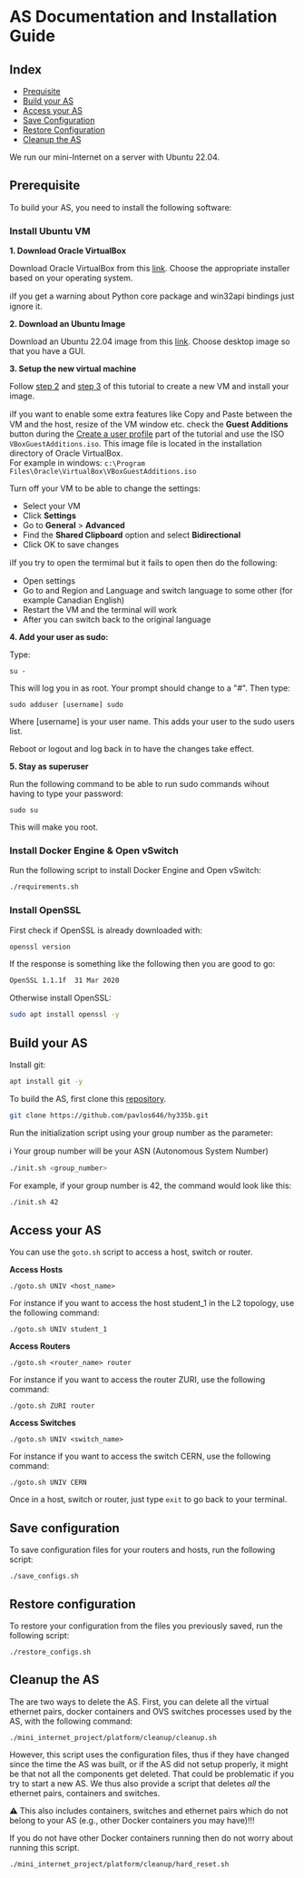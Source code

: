 # AS Documentation and Installation Guide

## Index
* [Prequisite](#prerequisite)
* [Build your AS](#build-your-as)
* [Access your AS](#access-your-as)
* [Save Configuration](#save-configuration)
* [Restore Configuration](#restore-configuration)
* [Cleanup the AS](#cleanup-the-as)


We run our mini-Internet on a server with Ubuntu 22.04.

## Prerequisite

To build your AS, you need to install the following software:

### Install Ubuntu VM

**1. Download Oracle VirtualBox**

Download Oracle VirtualBox from this [link](https://www.oracle.com/virtualization/technologies/vm/downloads/virtualbox-downloads.html).
Choose the appropriate installer based on your operating system.

:information_source:If you get a warning about Python core package and win32api bindings just ignore it.

**2. Download an Ubuntu Image**

Download an Ubuntu 22.04 image from this [link](https://releases.ubuntu.com/22.04/?_gl=1*j6ymv8*_gcl_au*MTgyMjQ4MzM5My4xNzQxMjkzMzI1&_ga=2.62694187.686985968.1741293324-83998459.1741293324). Choose desktop image so that you have a GUI.

**3. Setup the new virtual machine**

Follow [step 2](https://ubuntu.com/tutorials/how-to-run-ubuntu-desktop-on-a-virtual-machine-using-virtualbox#2-create-a-new-virtual-machine) and [step 3](https://ubuntu.com/tutorials/how-to-run-ubuntu-desktop-on-a-virtual-machine-using-virtualbox#3-install-your-image) of this tutorial to create a new VM and install your image.

:information_source:If you want to enable some extra features like Copy and Paste between the VM and the host, resize of the VM window etc. check the **Guest Additions** button during the [Create a user profile](https://ubuntu.com/tutorials/how-to-run-ubuntu-desktop-on-a-virtual-machine-using-virtualbox#p-66495-create-a-user-profile) part of the tutorial and use the ISO `VBoxGuestAdditions.iso`. This image file is located in the installation directory of Oracle VirtualBox.   
For example in windows: `c:\Program Files\Oracle\VirtualBox\VBoxGuestAdditions.iso`

Turn off your VM to be able to change the settings:
* Select your VM
* Click **Settings**
* Go to **General** > **Advanced**
* Find the **Shared Clipboard** option and select **Bidirectional**
* Click OK to save changes

:information_source:If you try to open the termimal but it fails to open then do the following: 
* Open settings
* Go to and Region and Language and switch language to some other (for example Canadian English) 
* Restart the VM and the terminal will work
* After you can switch back to the original language

**4. Add your user as sudo:**

Type:

`su -`

This will log you in as root. Your prompt should change to a "#". Then type:

`sudo adduser [username] sudo`

Where [username] is your user name. This adds your user to the sudo users list.  

Reboot or logout and log back in to have the changes take effect.

**5. Stay as superuser**

Run the following command to be able to run sudo commands wihout having to type your password:

`sudo su`

This will make you root.

### Install Docker Engine & Open vSwitch

Run the following script to install Docker Engine and Open vSwitch:
```bash
./requirements.sh
```

### Install OpenSSL

First check if OpenSSL is already downloaded with:

```bash
openssl version
```
If the response is something like the following then you are good to go:
```bash
OpenSSL 1.1.1f  31 Mar 2020
```

Otherwise install OpenSSL:
```bash
sudo apt install openssl -y
```

## Build your AS

Install git:
```bash
apt install git -y
```

To build the AS, first clone this [repository](https://github.com/pavlos646/hy335b).
```bash
git clone https://github.com/pavlos646/hy335b.git
```

Run the initialization script using your group number as the parameter:

:information_source: Your group number will be your ASN (Autonomous System Number)

```bash
./init.sh <group_number>
```
For example, if your group number is 42, the command would look like this:
```bash
./init.sh 42
```

## Access your AS

You can use the `goto.sh` script to access a host, switch or router.  

**Access Hosts**

`./goto.sh UNIV <host_name>`

For instance if you want to access the host student_1 in the L2 topology, use the following command:

`./goto.sh UNIV student_1`

**Access Routers**

`./goto.sh <router_name> router`

For instance if you want to access the router ZURI, use the following command:

`./goto.sh ZURI router`

**Access Switches**

`./goto.sh UNIV <switch_name>`

For instance if you want to access the switch CERN, use the following command:

`./goto.sh UNIV CERN`

Once in a host, switch or router, just type `exit` to go back to your terminal.


## Save configuration

To save configuration files for your routers and hosts, run the following script:

`./save_configs.sh`

## Restore configuration

To restore your configuration from the files you previously saved, run the following script:

`./restore_configs.sh`


## Cleanup the AS

The are two ways to delete the AS. First, you can delete all the virtual ethernet pairs, docker containers and OVS switches processes used by the AS, with the following command:
```
./mini_internet_project/platform/cleanup/cleanup.sh
```

However, this script uses the configuration files, thus if they have changed since the time the AS was built, or if the AS did not setup properly, it might be that not all the components get deleted. That could be problematic if you try to start a new AS. We thus also provide a script that deletes *all* the ethernet pairs, containers and switches.

:warning: This also includes containers, switches and ethernet pairs which do not belong to your AS (e.g., other Docker containers you may have)!!!

If you do not have other Docker containers running then do not worry about running this script.

```
./mini_internet_project/platform/cleanup/hard_reset.sh
```

